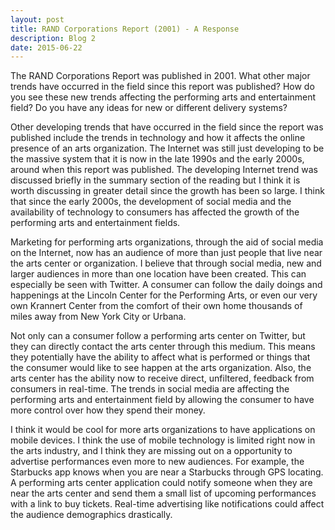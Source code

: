 ```yaml
---
layout: post
title: RAND Corporations Report (2001) - A Response
description: Blog 2
date: 2015-06-22
---
```


The RAND Corporations Report was published in 2001. What other major trends have occurred in the field since this report was published?
How do you see these new trends affecting the performing arts and entertainment field?
Do you have any ideas for new or different delivery systems?

Other developing trends that have occurred in the field since the report was published include the trends in technology and how it affects the online presence of an arts organization. The Internet was still just developing to be the massive system that it is now in the late 1990s and the early 2000s, around when this report was published. The developing Internet trend was discussed briefly in the summary section of the reading but I think it is worth discussing in greater detail since the growth has been so large. I think that since the early 2000s, the development of social media and the availability of technology to consumers has affected the growth of the performing arts and entertainment fields.

Marketing for performing arts organizations, through the aid of social media on the Internet, now has an audience of more than just people that live near the arts center or organization. I believe that through social media, new and larger audiences in more than one location have been created. This can especially be seen with Twitter. A consumer can follow the daily doings and happenings at the Lincoln Center for the Performing Arts, or even our very own Krannert Center from the comfort of their own home thousands of miles away from New York City or Urbana.

Not only can a consumer follow a performing arts center on Twitter, but they can directly contact the arts center through this medium. This means they potentially have the ability to affect what is performed or things that the consumer would like to see happen at the arts organization. Also, the arts center has the ability now to receive direct, unfiltered, feedback from consumers in real-time. The trends in social media are affecting the performing arts and entertainment field by allowing the consumer to have more control over how they spend their money.

I think it would be cool for more arts organizations to have applications on mobile devices. I think the use of mobile technology is limited right now in the arts industry, and I think they are missing out on a opportunity to advertise performances even more to new audiences. For example, the Starbucks app knows when you are near a Starbucks through GPS locating. A performing arts center application could notify someone when they are near the arts center and send them a small list of upcoming performances with a link to buy tickets. Real-time advertising like notifications could affect the audience demographics drastically.